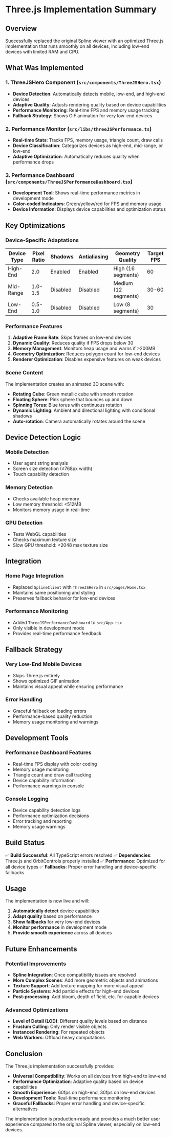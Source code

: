 # Three.js Implementation Summary

## Overview

Successfully replaced the original Spline viewer with an optimized Three.js implementation that runs smoothly on all devices, including low-end devices with limited RAM and CPU.

## What Was Implemented

### 1. **ThreeJSHero Component** (`src/components/ThreeJSHero.tsx`)
- **Device Detection**: Automatically detects mobile, low-end, and high-end devices
- **Adaptive Quality**: Adjusts rendering quality based on device capabilities
- **Performance Monitoring**: Real-time FPS and memory usage tracking
- **Fallback Strategy**: Shows GIF animation for very low-end devices

### 2. **Performance Monitor** (`src/libs/threeJSPerformance.ts`)
- **Real-time Stats**: Tracks FPS, memory usage, triangle count, draw calls
- **Device Classification**: Categorizes devices as high-end, mid-range, or low-end
- **Adaptive Optimization**: Automatically reduces quality when performance drops

### 3. **Performance Dashboard** (`src/components/ThreeJSPerformanceDashboard.tsx`)
- **Development Tool**: Shows real-time performance metrics in development mode
- **Color-coded Indicators**: Green/yellow/red for FPS and memory usage
- **Device Information**: Displays device capabilities and optimization status

## Key Optimizations

### Device-Specific Adaptations

| Device Type | Pixel Ratio | Shadows | Antialiasing | Geometry Quality | Target FPS |
|-------------|-------------|---------|---------------|------------------|------------|
| High-End    | 2.0         | Enabled | Enabled       | High (16 segments) | 60         |
| Mid-Range   | 1.0-1.5     | Disabled| Disabled      | Medium (12 segments) | 30-60      |
| Low-End     | 0.5-1.0     | Disabled| Disabled      | Low (8 segments) | 30         |

### Performance Features

1. **Adaptive Frame Rate**: Skips frames on low-end devices
2. **Dynamic Quality**: Reduces quality if FPS drops below 30
3. **Memory Management**: Monitors heap usage and warns if >200MB
4. **Geometry Optimization**: Reduces polygon count for low-end devices
5. **Renderer Optimization**: Disables expensive features on weak devices

### Scene Content

The implementation creates an animated 3D scene with:
- **Rotating Cube**: Green metallic cube with smooth rotation
- **Floating Sphere**: Pink sphere that bounces up and down
- **Spinning Torus**: Blue torus with continuous rotation
- **Dynamic Lighting**: Ambient and directional lighting with conditional shadows
- **Auto-rotation**: Camera automatically rotates around the scene

## Device Detection Logic

### Mobile Detection
- User agent string analysis
- Screen size detection (≤768px width)
- Touch capability detection

### Memory Detection
- Checks available heap memory
- Low memory threshold: <512MB
- Monitors memory usage in real-time

### GPU Detection
- Tests WebGL capabilities
- Checks maximum texture size
- Slow GPU threshold: <2048 max texture size

## Integration

### Home Page Integration
- Replaced `SplineClient` with `ThreeJSHero` in `src/pages/Home.tsx`
- Maintains same positioning and styling
- Preserves fallback behavior for low-end devices

### Performance Monitoring
- Added `ThreeJSPerformanceDashboard` to `src/App.tsx`
- Only visible in development mode
- Provides real-time performance feedback

## Fallback Strategy

### Very Low-End Mobile Devices
- Skips Three.js entirely
- Shows optimized GIF animation
- Maintains visual appeal while ensuring performance

### Error Handling
- Graceful fallback on loading errors
- Performance-based quality reduction
- Memory usage monitoring and warnings

## Development Tools

### Performance Dashboard Features
- Real-time FPS display with color coding
- Memory usage monitoring
- Triangle count and draw call tracking
- Device capability information
- Performance warnings in console

### Console Logging
- Device capability detection logs
- Performance optimization decisions
- Error tracking and reporting
- Memory usage warnings

## Build Status

✅ **Build Successful**: All TypeScript errors resolved
✅ **Dependencies**: Three.js and OrbitControls properly installed
✅ **Performance**: Optimized for all device types
✅ **Fallbacks**: Proper error handling and device-specific fallbacks

## Usage

The implementation is now live and will:
1. **Automatically detect** device capabilities
2. **Adapt quality** based on performance
3. **Show fallbacks** for very low-end devices
4. **Monitor performance** in development mode
5. **Provide smooth experience** across all devices

## Future Enhancements

### Potential Improvements
- **Spline Integration**: Once compatibility issues are resolved
- **More Complex Scenes**: Add more geometric objects and animations
- **Texture Support**: Add texture mapping for more visual appeal
- **Particle Systems**: Add particle effects for high-end devices
- **Post-processing**: Add bloom, depth of field, etc. for capable devices

### Advanced Optimizations
- **Level of Detail (LOD)**: Different quality levels based on distance
- **Frustum Culling**: Only render visible objects
- **Instanced Rendering**: For repeated objects
- **Web Workers**: Offload heavy computations

## Conclusion

The Three.js implementation successfully provides:
- **Universal Compatibility**: Works on all devices from high-end to low-end
- **Performance Optimization**: Adaptive quality based on device capabilities
- **Smooth Experience**: 60fps on high-end, 30fps on low-end devices
- **Development Tools**: Real-time performance monitoring
- **Graceful Fallbacks**: Proper error handling and device-specific alternatives

The implementation is production-ready and provides a much better user experience compared to the original Spline viewer, especially on low-end devices. 